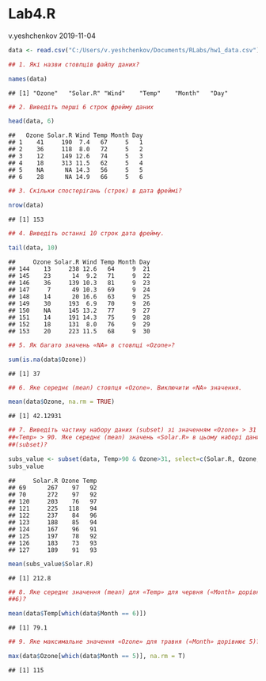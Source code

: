 Lab4.R
================
v.yeshchenkov
2019-11-04

``` r
data <- read.csv("C:/Users/v.yeshchenkov/Documents/RLabs/hw1_data.csv")

## 1. Які назви стовпців файлу даних?

names(data)
```

    ## [1] "Ozone"   "Solar.R" "Wind"    "Temp"    "Month"   "Day"

``` r
## 2. Виведіть перші 6 строк фрейму даних

head(data, 6)
```

    ##   Ozone Solar.R Wind Temp Month Day
    ## 1    41     190  7.4   67     5   1
    ## 2    36     118  8.0   72     5   2
    ## 3    12     149 12.6   74     5   3
    ## 4    18     313 11.5   62     5   4
    ## 5    NA      NA 14.3   56     5   5
    ## 6    28      NA 14.9   66     5   6

``` r
## 3. Скільки спостерігань (строк) в дата фреймі?

nrow(data)
```

    ## [1] 153

``` r
## 4. Виведіть останні 10 строк дата фрейму.

tail(data, 10)
```

    ##     Ozone Solar.R Wind Temp Month Day
    ## 144    13     238 12.6   64     9  21
    ## 145    23      14  9.2   71     9  22
    ## 146    36     139 10.3   81     9  23
    ## 147     7      49 10.3   69     9  24
    ## 148    14      20 16.6   63     9  25
    ## 149    30     193  6.9   70     9  26
    ## 150    NA     145 13.2   77     9  27
    ## 151    14     191 14.3   75     9  28
    ## 152    18     131  8.0   76     9  29
    ## 153    20     223 11.5   68     9  30

``` r
## 5. Як багато значень «NA» в стовпці «Ozone»?

sum(is.na(data$Ozone))
```

    ## [1] 37

``` r
## 6. Яке середнє (mean) стовпця «Ozone». Виключити «NA» значення.

mean(data$Ozone, na.rm = TRUE)
```

    ## [1] 42.12931

``` r
## 7. Виведіть частину набору даних (subset) зі значенням «Ozone» > 31 та
##«Temp» > 90. Яке середнє (mean) значень «Solar.R» в цьому наборі даних
##(subset)?

subs_value <- subset(data, Temp>90 & Ozone>31, select=c(Solar.R, Ozone, Temp))
subs_value
```

    ##     Solar.R Ozone Temp
    ## 69      267    97   92
    ## 70      272    97   92
    ## 120     203    76   97
    ## 121     225   118   94
    ## 122     237    84   96
    ## 123     188    85   94
    ## 124     167    96   91
    ## 125     197    78   92
    ## 126     183    73   93
    ## 127     189    91   93

``` r
mean(subs_value$Solar.R)
```

    ## [1] 212.8

``` r
## 8. Яке середнє значення (mean) для «Temp» для червня («Month» дорівнює
##6)?

mean(data$Temp[which(data$Month == 6)])
```

    ## [1] 79.1

``` r
## 9. Яке максимальне значення «Ozone» для травня («Month» дорівнює 5)?

max(data$Ozone[which(data$Month == 5)], na.rm = T)
```

    ## [1] 115
